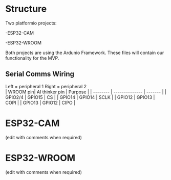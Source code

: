 # Structure

Two platformio projects:

-ESP32-CAM 

-ESP32-WROOM

Both projects are using the Ardunio Framework. These files will contain our functionality for the MVP. 

## Serial Comms Wiring

Left = peripheral 1 
Right = peripheral 2  
| WROOM pin| AI thinker pin | Purpose |
| -------- | -------------- | ------- |
| GPIO2/4  | GPIO15         | CS      |
| GPIO14   | GPIO14         | SCLK    |
| GPIO12   | GPIO13         | COPI    |
| GPIO13   | GPIO12         | CIPO    |

# ESP32-CAM

(edit with comments when required)

# ESP32-WROOM

(edit with comments when required) 
